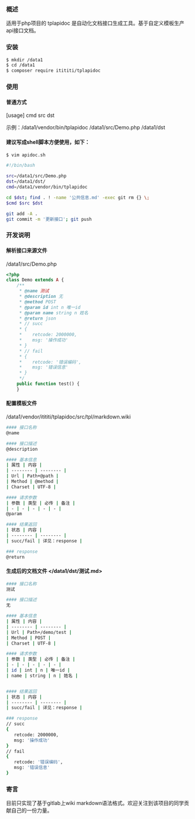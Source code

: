 ### 概述
适用于php项目的 tplapidoc 是自动化文档接口生成工具。基于自定义模板生产api接口文档。

### 安装 
```bash
$ mkdir /data1
$ cd /data1
$ composer require itititi/tplapidoc
```

### 使用
#### 普通方式
[usage] cmd src dst

示例：/data1/vendor/bin/tplapidoc /data1/src/Demo.php /data1/dst

#### 建议写成shell脚本方便使用，如下：
```bash
$ vim apidoc.sh

#!/bin/bash

src=/data1/src/Demo.php
dst=/data1/dst/
cmd=/data1/vendor/bin/tplapidoc 

cd $dst; find . ! -name '公共信息.md' -exec git rm {} \;
$cmd $src $dst

git add -A .
git commit -m '更新接口'; git push

```

### 开发说明
#### 解析接口来源文件
/data1/src/Demo.php
```php
<?php
class Demo extends A {
    /**
     * @name 测试
     * @description 无
     * @method POST
     * @param id int n 唯一id
     * @param name string n 姓名
     * @return json
     * // succ
     * {
     *    retcode: 2000000,
     *    msg: '操作成功'
     * }
     * // fail
     * {
     *    retcode: '错误编码',
     *    msg: '错误信息'
     * }
     */
    public function test() {
    }
```

#### 配置模板文件
/data1/vendor/itititi/tplapidoc/src/tpl/markdown.wiki
```bash
#### 接口名称
@name

#### 接口描述
@description

#### 基本信息
| 属性 | 内容 |
| -------- | -------- |
| Url | Path+@path |
| Method | @method |
| Charset | UTF-8 |

#### 请求参数
| 参数 | 类型 | 必传 | 备注 | 
| - | - | - | - | - |
@param

#### 结果返回
| 状态 | 内容 |
| -------- | -------- |
| succ/fail | 详见：response |

### response
@return
```

#### 生成后的文档文件 </data1/dst/测试.md>
``` bash
#### 接口名称
测试

#### 接口描述
无

#### 基本信息
| 属性 | 内容 |
| -------- | -------- |
| Url | Path+/demo/test |
| Method | POST |
| Charset | UTF-8 |

#### 请求参数
| 参数 | 类型 | 必传 | 备注 | 
| - | - | - | - | - |
| id | int | n | 唯一id |
| name | string | n | 姓名 |


#### 结果返回
| 状态 | 内容 |
| -------- | -------- |
| succ/fail | 详见：response |

### response
// succ
{
   retcode: 2000000,
   msg: '操作成功'
}
// fail
{
   retcode: '错误编码',
   msg: '错误信息'
}
```

### 寄言
目前只实现了基于gitlab上wiki markdown语法格式。欢迎关注到该项目的同学贡献自己的一份力量。
